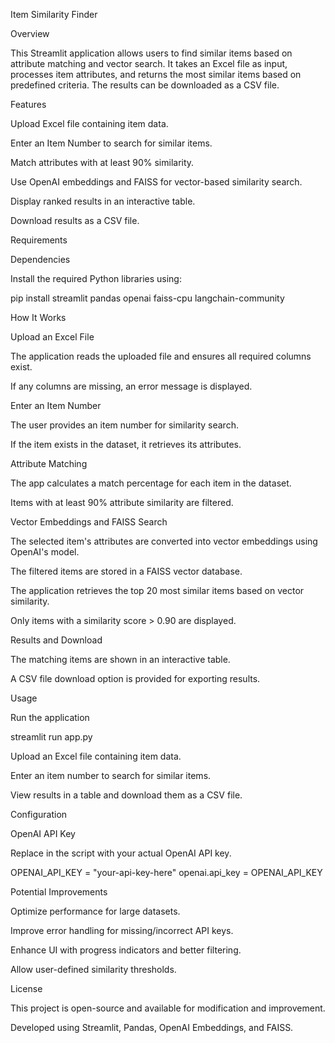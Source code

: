 Item Similarity Finder

Overview

This Streamlit application allows users to find similar items based on attribute matching and vector search. It takes an Excel file as input, processes item attributes, and returns the most similar items based on predefined criteria. The results can be downloaded as a CSV file.

Features

Upload Excel file containing item data.

Enter an Item Number to search for similar items.

Match attributes with at least 90% similarity.

Use OpenAI embeddings and FAISS for vector-based similarity search.

Display ranked results in an interactive table.

Download results as a CSV file.

Requirements

Dependencies

Install the required Python libraries using:

pip install streamlit pandas openai faiss-cpu langchain-community

How It Works

Upload an Excel File

The application reads the uploaded file and ensures all required columns exist.

If any columns are missing, an error message is displayed.

Enter an Item Number

The user provides an item number for similarity search.

If the item exists in the dataset, it retrieves its attributes.

Attribute Matching

The app calculates a match percentage for each item in the dataset.

Items with at least 90% attribute similarity are filtered.

Vector Embeddings and FAISS Search

The selected item's attributes are converted into vector embeddings using OpenAI's model.

The filtered items are stored in a FAISS vector database.

The application retrieves the top 20 most similar items based on vector similarity.

Only items with a similarity score > 0.90 are displayed.

Results and Download

The matching items are shown in an interactive table.

A CSV file download option is provided for exporting results.

Usage

Run the application

streamlit run app.py

Upload an Excel file containing item data.

Enter an item number to search for similar items.

View results in a table and download them as a CSV file.

Configuration

OpenAI API Key

Replace <Enter your OpenAI Key> in the script with your actual OpenAI API key.

OPENAI_API_KEY = "your-api-key-here"
openai.api_key = OPENAI_API_KEY

Potential Improvements

Optimize performance for large datasets.

Improve error handling for missing/incorrect API keys.

Enhance UI with progress indicators and better filtering.

Allow user-defined similarity thresholds.

License

This project is open-source and available for modification and improvement.

Developed using Streamlit, Pandas, OpenAI Embeddings, and FAISS.

